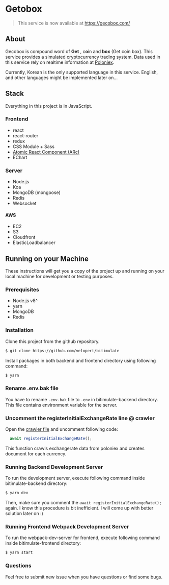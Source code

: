 # Getobox

> This service is now available at https://gecobox.com/

## About

Gecobox is compound word of **Get** , c**o**in and **box** (Get coin box). This service provides a simulated cryptocurrency trading system. Data used in this service rely on realtime information at [Poloniex](https://poloniex.com).

Currently, Korean is the only supported language in this service. English, and other languages might be implemented later on...

## Stack

Everything in this project is in JavaScript. 

### Frontend

- react
- react-router
- redux
- CSS Module + Sass
- [Atomic React Component (ARc)](https://arc.js.org)
- EChart

### Server

- Node.js
- Koa
- MongoDB (mongoose)
- Redis
- Websocket

#### AWS
- EC2
- S3
- Cloudfront
- ElasticLoadbalancer

## Running on your Machine

These instructions will get you a copy of the project up and running on your local machine for development or testing purposes.

### Prerequisites
- Node.js v8^
- yarn
- MongoDB
- Redis

### Installation
Clone this project from the github repository.

```bash
$ git clone https://github.com/velopert/bitimulate
```

Install packages in both backend and frontend directory using following command:

```bash
$ yarn
```

### Rename .env.bak file

You have to rename `.env.bak` file to `.env` in bitimulate-backend directory. This file contains environment variable for the server.

### Uncomment the registerInitialExchangeRate line @ crawler

Open the [crawler file](https://github.com/velopert/bitimulate/blob/master/bitimulate-backend/src/crawler/index.js#L15) and uncomment following code:

```javascript
  await registerInitialExchangeRate();
```
This function crawls exchangerate data from poloniex and creates document for each currency.

### Running Backend Development Server

To run the development server, execute following command inside bitimulate-backend directory:

```bash
$ yarn dev
```

Then, make sure you comment the `await registerInitialExchangeRate();` again. I know this procedure is bit inefficient. I will come up with better solution later on :)

### Running Frontend Webpack Development Server

To run the webpack-dev-server for frontend, execute following command inside bitimulate-frontend directory:

```bash
$ yarn start
```

### Questions

Feel free to submit new issue when you have questions or find some bugs.
